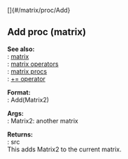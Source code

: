 []{#/matrix/proc/Add}    
## Add proc (matrix)    
**See also:**    
:   [matrix](ref/matrix)    
:   [matrix operators](ref/matrix/operators)    
:   [matrix procs](ref/matrix/proc)    
:   [+= operator](ref/operator/+=)    
<!-- -->    
**Format:**    
:   Add(Matrix2)    
<!-- -->    
**Args:**    
:   Matrix2: another matrix    
<!-- -->    
**Returns:**    
:   src    
This adds Matrix2 to the current matrix.  